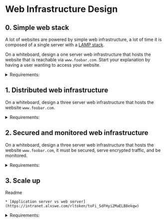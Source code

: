 # Web Infrastructure Design


## 0. Simple web stack

A lot of websites are powered by simple web infrastructure, a lot of time it is composed of a single server with a [LAMP stack](https://intranet.alxswe.com/rltoken/YVDX0XsC6XHp0nmezvT9vQ).

On a whiteboard, design a one server web infrastructure that hosts the website that is reachable via `www.foobar.com`. Start your explanation by having a user wanting to access your website.

<details>
<summary>Requirements:</summary>

* You must use:
	* 1 server
	* 1 web server (Nginx)
	* 1 application server
	* 1 application files (your code base)
	* 1 database (MySQL)
	* 1 domain name `foobar.com` configured with a `www` record that points to your server IP `8.8.8.8`

* You must be able to explain some specifics about this infrastructure:
	* What is a server
	* What is the role of the domain name
	* What type of DNS record `www` is in `www.foobar.com`
	* What is the role of the web server
	* What is the role of the application server
	* What is the role of the database
	* What is the server using to communicate with the computer of the user requesting the website

* You must be able to explain what the issues are with this infrastructure:
	* SPOF
	* Downtime when maintenance needed (like deploying new code web server needs to be restarted)
	* Cannot scale if too much incoming traffic

</details>

## 1. Distributed web infrastructure

On a whiteboard, design a three server web infrastructure that hosts the website `www.foobar.com`.

<details>
<summary>Requirements:</summary>

* You must add:
	* 2 servers
	* 1 web server (Nginx)
	* 1 application server
	* 1 load-balancer (HAproxy)
	* 1 set of application files (your code base)
	* 1 database (MySQL)

* You must be able to explain some specifics about this infrastructure:
	* For every additional element, why you are adding it
	* What distribution algorithm your load balancer is configured with and how it works
	* Is your load-balancer enabling an Active-Active or Active-Passive setup, explain the difference between both
	* How a database Primary-Replica (Master-Slave) cluster works
	* What is the difference between the Primary node and the Replica node in regard to the application

* You must be able to explain what the issues are with this infrastructure:
	* Where are SPOF
	* Security issues (no firewall, no HTTPS)
	* No monitoring

</details>

## 2. Secured and monitored web infrastructure

On a whiteboard, design a three server web infrastructure that hosts the website `www.foobar.com`, it must be secured, serve encrypted traffic, and be monitored.

<details>
<summary>Requirements:</summary>

* You must add:
	* 3 firewalls
	* 1 SSL certificate to serve `www.foobar.com` over HTTPS
	* 3 monitoring clients (data collector for Sumologic or other monitoring services)

* You must be able to explain some specifics about this infrastructure:
	* For every additional element, why you are adding it
	* What are firewalls for
	* Why is the traffic served over HTTPS
	* What monitoring is used for
	* How the monitoring tool is collecting data
	* Explain what to do if you want to monitor your web server QPS

* You must be able to explain what the issues are with this infrastructure:
	* Why terminating SSL at the load balancer level is an issue
	* Why having only one MySQL server capable of accepting writes is an issue
	* Why having servers with all the same components (database, web server and application server) might be a problem

</details>

## 3. Scale up

Readme

	* [Application server vs web server](https://intranet.alxswe.com/rltoken/toFi_SdFHyi2MaELB8ekqw)

<details>
<summary>Requirements:</summary>

* You must add:
	* 1 server
	* 1 load-balancer (HAproxy) configured as cluster with the other one
	* Split components (web server, application server, database) with their own server

* You must be able to explain some specifics about this infrastructure:
	* For every additional element, why you are adding it

</details>
